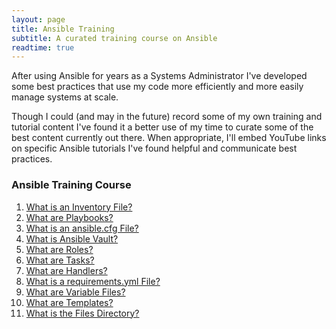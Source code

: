 ```yaml
---
layout: page
title: Ansible Training
subtitle: A curated training course on Ansible
readtime: true
---
```

After using Ansible for years as a Systems Administrator I've developed some best practices that use my code more efficiently and more easily manage systems at scale.

Though I could (and may in the future) record some of my own training and tutorial content I've found it a better use of my time to curate some of the best content currently out there. When appropriate, I'll embed YouTube links on specific Ansible tutorials I've found helpful and communicate best practices.

### Ansible Training Course
1. [What is an Inventory File?](/pages/ansible/ansible-training/what-is-an-inventory-file)
2. [What are Playbooks?](/pages/ansible/ansible-training/what-are-playbooks)
3. [What is an ansible.cfg File?](/pages/ansible/ansible-training/what-is-an-ansible-cfg-file)
4. [What is Ansible Vault?](/pages/ansible/ansible-training/what-is-ansible-vault)
5. [What are Roles?](/pages/ansible/ansible-training/what-are-roles)
6. [What are Tasks?](/pages/ansible/ansible-training/what-are-tasks)
7. [What are Handlers?](/pages/ansible/ansible-training/what-are-handlers)
8. [What is a requirements.yml File?](/pages/ansible/ansible-training/what-is-a-requirements-file)
9. [What are Variable Files?](/pages/ansible/ansible-training/what-are-variable-files)
10. [What are Templates?](/pages/ansible/ansible-training/what-are-templates)
11. [What is the Files Directory?](/pages/ansible/ansible-training/what-is-the-files-directory)
